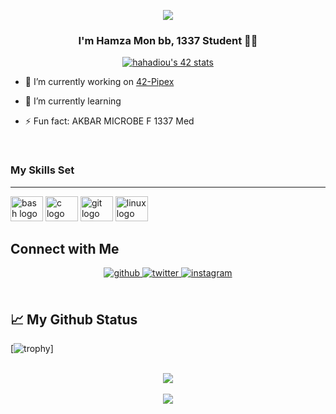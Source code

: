 <p align="center">
  <img src="https://github.com/demartini/demartini/blob/master/code.gif">
</p>

### <div align="center">I'm Hamza Mon bb, 1337 Student 👨‍💻 </div>  

<p align="center">
<a href="https://github.com/oakoudad/badge42"><img src="https://badge.mediaplus.ma/starryblue/hahadiou" alt="hahadiou's 42 stats" /></a>
</p>

- 🔭 I’m currently working on [42-Pipex](https://github.com/rep-aku/Pipex)  
  

- 🌱 I’m currently learning 
  

- ⚡ Fun fact: AKBAR MICROBE F 1337 Med  
  

<br/>  

### My Skills Set 
------------
<div align="left">
  <img src="https://cdn.jsdelivr.net/gh/devicons/devicon/icons/bash/bash-original.svg" height="40" width="52" alt="bash logo"  />
  <img src="https://cdn.jsdelivr.net/gh/devicons/devicon/icons/c/c-original.svg" height="40" width="52" alt="c logo"  />
  <img src="https://cdn.jsdelivr.net/gh/devicons/devicon/icons/git/git-original.svg" height="40" width="52" alt="git logo"  />
  <img src="https://cdn.jsdelivr.net/gh/devicons/devicon/icons/linux/linux-original.svg" height="40" width="52" alt="linux logo"  />
</div>


## Connect with Me  
<div align="center">
<a href="https://github.com/genesis0x" target="_blank">
<img src=https://img.shields.io/badge/github-%2324292e.svg?&style=for-the-badge&logo=github&logoColor=white alt=github style="margin-bottom: 5px;" />
</a>
<a href="https://twitter.com/_genesis0x" target="_blank">
<img src=https://img.shields.io/badge/twitter-%2300acee.svg?&style=for-the-badge&logo=twitter&logoColor=white alt=twitter style="margin-bottom: 5px;" />
</a>
<a href="https://instagram.com/genesis.0x" target="_blank">
<img src=https://img.shields.io/badge/instagram-%23000000.svg?&style=for-the-badge&logo=instagram&logoColor=white alt=instagram style="margin-bottom: 5px;" />
</a>  
</div>  
  


<br/>  


## 📈 My Github Status

[![trophy](https://github-profile-trophy.vercel.app/?username=ryo-ma&theme=onedark)]

<br/>  

<div align="center"><img src="https://spotify-github-profile.vercel.app/api/view?uid=31cmvmmmas7b4wt47tclilfizseq&cover_image=true&theme=default&show_offline=false&background_color=121212" /></div>  

<br/>  

<div align="center">
<img src="https://komarev.com/ghpvc/?username=genesis0x&&style=flat-square" align="center" />
</div>  
  

<br/>  


<br />
